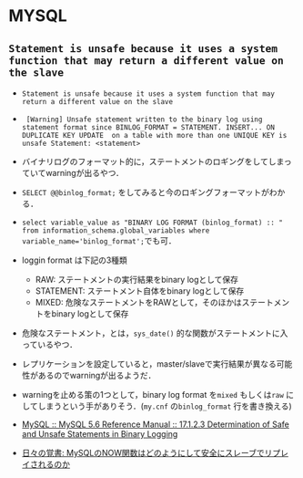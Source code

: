 # MYSQL

## `Statement is unsafe because it uses a system function that may return a different value on the slave`
  - `Statement is unsafe because it uses a system function that may return a different value on the slave`
  - ` [Warning] Unsafe statement written to the binary log using statement format since BINLOG_FORMAT = STATEMENT. INSERT... ON DUPLICATE KEY UPDATE  on a table with more than one UNIQUE KEY is unsafe Statement: <statement>`

  - バイナリログのフォーマット的に，ステートメントのロギングをしてしまっていてwarningが出るやつ．
  - `SELECT @@binlog_format;` をしてみると今のロギングフォーマットがわかる．
  - `select variable_value as "BINARY LOG FORMAT (binlog_format) :: " from information_schema.global_variables where variable_name='binlog_format';`でも可．
  - loggin format は下記の3種類
    - RAW: ステートメントの実行結果をbinary logとして保存
    - STATEMENT: ステートメント自体をbinary logとして保存
    - MIXED: 危険なステートメントをRAWとして，そのほかはステートメントをbinary logとして保存
  - 危険なステートメント，とは，`sys_date()` 的な関数がステートメントに入っているやつ．
  - レプリケーションを設定していると，master/slaveで実行結果が異なる可能性があるのでwarningが出るようだ．
  - warningを止める策の1つとして，binary log format を`mixed` もしくは`raw` にしてしまうという手がありそう．(`my.cnf` の`binlog_format` 行を書き換える)
  - [MySQL :: MySQL 5.6 Reference Manual :: 17.1.2.3 Determination of Safe and Unsafe Statements in Binary Logging](https://dev.mysql.com/doc/refman/5.6/en/replication-rbr-safe-unsafe.html)
  - [日々の覚書: MySQLのNOW関数はどのようにして安全にスレーブでリプレイされるのか](https://yoku0825.blogspot.com/2016/12/mysqlnow.html)
